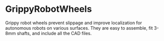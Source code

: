 # GrippyRobotWheels
Grippy robot wheels prevent slippage and improve localization for autonomous robots on various surfaces. They are easy to assemble, fit 3-8mm shafts, and include all the CAD files.
